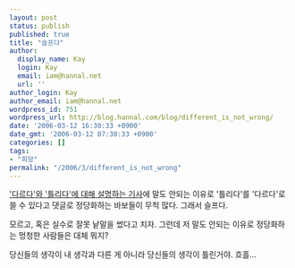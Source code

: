 ```yaml
---
layout: post
status: publish
published: true
title: "슬프다"
author:
  display_name: Kay
  login: Kay
  email: iam@hannal.net
  url: ''
author_login: Kay
author_email: iam@hannal.net
wordpress_id: 751
wordpress_url: http://blog.hannal.com/blog/different_is_not_wrong/
date: '2006-03-12 16:30:33 +0900'
date_gmt: '2006-03-12 07:30:33 +0900'
categories: []
tags:
- "희망"
permalink: "/2006/3/different_is_not_wrong"
---
```

<p><a href="http://news.naver.com/news/read.php?mode=LSS2D&office_id=047&article_id=0000078917&section_id=103&section_id2=245&menu_id=103">'다르다'와 '틀리다'에 대해 설명하는 기사</a>에 말도 안되는 이유로 '틀리다'를 '다르다'로 쓸 수 있다고 댓글로 정당화하는 바보들이 무척 많다. 그래서 슬프다.</p>
<p>모르고, 혹은 실수로 잘못 낱말을 썼다고 치자. 그런데 저 말도 안되는 이유로 정당화하는 멍청한 사람들은 대체 뭐지?</p>
<p>당신들의 생각이 내 생각과 다른 게 아니라 당신들의 생각이 틀린거야. 흐흘...</p>
